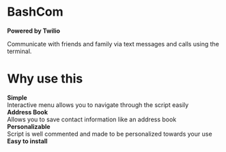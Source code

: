 BashCom
==========
**Powered by Twilio**

Communicate with friends and family via text messages and calls using the terminal.

Why use this
===================
**Simple** <br />
Interactive menu allows you to navigate through the script easily<br />
**Address Book** <br />
Allows you to save contact information like an address book<br />
**Personalizable** <br />
Script is well commented and made to be personalized towards your use<br />
**Easy to install**<br />

